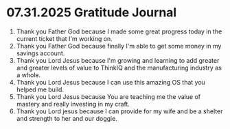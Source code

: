 # 07.31.2025 Gratitude Journal

1. Thank you Father God because I made some great progress today in the current ticket that I'm working on.
2. Thank you Father God because finally I'm able to get some money in my savings account.
3. Thank you Lord Jesus because I'm growing and learning to add greater and greater levels of value to ThinkIQ and the
manufacturing industry as a whole.
4. Thank you Lord Jesus because I can use this amazing OS that you helped me build.
5. Thank you Lord Jesus because You are teaching me the value of mastery and really investing in my craft.
6. Thank you Lord jesus because I can provide for my wife and be a shelter and strength to her and our doggie.
